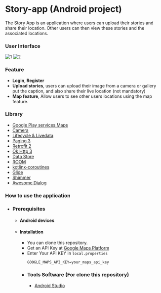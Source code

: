 # Story-app (Android project)
The Story App is an application where users can upload their stories and share their location. Other users can then view these stories and the associated locations.

### User Interface
![1](https://github.com/LibrioX/Story-app/assets/106506074/1ad603ea-7da7-4dc3-ba62-48282b81425d)
![2](https://github.com/LibrioX/Story-app/assets/106506074/0aa14950-2792-4e95-b0eb-72445e803f21)

    
### Feature
- **Login, Register**
- **Upload stories**, users can upload their image from a camera or gallery put the caption, and also share their live location (not mandatory)
- **Map feature**, Allow users to see other users locations using the map feature.

### Library
  - [Google Play services Maps](https://developers.google.com/maps/documentation/android-sdk/get-api-key)
  - [Camera](https://developer.android.com/training/camera/choose-camera-library)
  - [Lifecycle & Livedata](https://developer.android.com/jetpack/androidx/releases/lifecycle)
  - [Paging 3](https://developer.android.com/topic/libraries/architecture/paging/v3-overview)
  - [Retrofit 2](https://square.github.io/retrofit/)
  - [Ok Http 3](https://square.github.io/okhttp/)
  - [Data Store](https://developer.android.com/topic/libraries/architecture/datastore)
  - [ROOM](https://developer.android.com/jetpack/androidx/releases/room)
  - [kotlinx-coroutines](https://developer.android.com/kotlin/coroutines)
  - [Glide](https://github.com/bumptech/glide)
  - [Shimmer](https://facebook.github.io/shimmer-android/)
  - [Awesome Dialog](https://github.com/chnouman/AwesomeDialog)

    
### How to use the application
- ### Prerequisites
    - #### Android devices
    - #### Installation
      - You can clone this repository.
      - Get an API Key at [Google Maps Platform](https://developers.google.com/maps/documentation/android-sdk/get-api-key)
      - Enter Your API KEY in ``local.properties``
        ```
        GOOGLE_MAPS_API_KEY=your_maps_api_key
        ```
      - ### Tools Software (For clone this repository)
        - [Android Studio](https://developer.android.com/studio)
